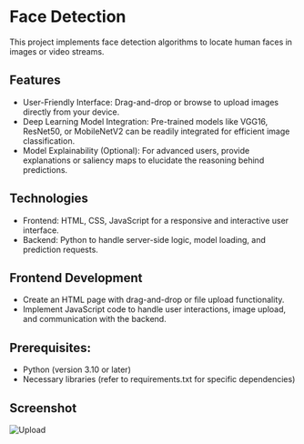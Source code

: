 # Face Detection

This project implements face detection algorithms to locate human faces in images or video streams.

## Features

- User-Friendly Interface: Drag-and-drop or browse to upload images directly from your device.
- Deep Learning Model Integration: Pre-trained models like VGG16, ResNet50, or MobileNetV2 can be readily integrated for efficient image classification.
- Model Explainability (Optional): For advanced users, provide explanations or saliency maps to elucidate the reasoning behind predictions.

## Technologies

- Frontend: HTML, CSS, JavaScript for a responsive and interactive user interface.
- Backend: Python to handle server-side logic, model loading, and prediction requests.

## Frontend Development

- Create an HTML page with drag-and-drop or file upload functionality.
- Implement JavaScript code to handle user interactions, image upload, and communication with the backend.

## Prerequisites:

- Python (version 3.10 or later)
- Necessary libraries (refer to requirements.txt for specific dependencies)

## Screenshot
![Upload](https://github.com/I-am-Krish/Face-Detection/assets/81500145/612366ba-420c-41b6-80f8-921fc6e20a02)
